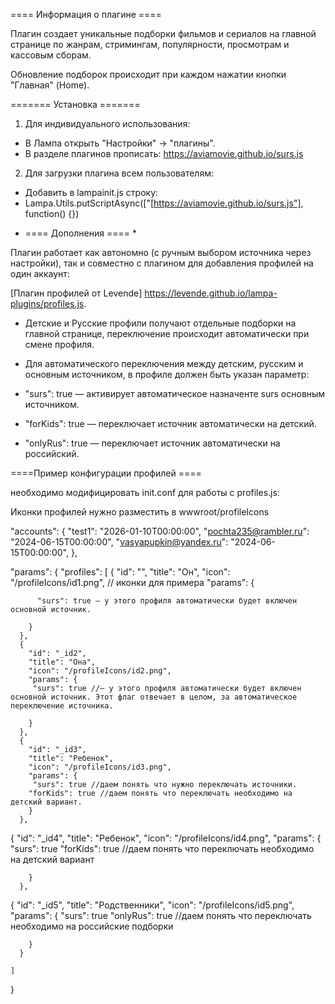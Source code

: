 ==== Информация о плагине ====

Плагин создает уникальные подборки фильмов и сериалов на главной странице по жанрам, стримингам, популярности, просмотрам и кассовым сборам.  

Обновление подборок происходит при каждом нажатии кнопки "Главная" (Home).

======= Установка ======= 

1. Для индивидуального использования:  
- В Лампа открыть "Настройки" → "плагины".  
- В разделе плагинов прописать: https://aviamovie.github.io/surs.js  

2. Для загрузки плагина всем пользователям:  
- Добавить в lampainit.js строку:  
- Lampa.Utils.putScriptAsync(["[https://aviamovie.github.io/surs.js"], function() {})

* ==== Дополнения ==== *

 Плагин работает как автономно (с ручным выбором источника через настройки), так и совместно с плагином для добавления профилей  на один аккаунт:  

[Плагин профилей от Levende]
https://levende.github.io/lampa-plugins/profiles.js.  

- Детские и Русские профили получают отдельные подборки на главной странице, переключение происходит автоматически при смене профиля.  

- Для автоматического переключения между детским, русским и основным источником, в профиле должен быть указан параметр:  
 -  "surs": true — активирует автоматическое назначенте surs основным источником.
- "forKids": true — переключает источник автоматически на детский.
 - "onlyRus": true — переключает источник автоматически на российский.


====Пример конфигурации профилей ====

 необходимо модифицировать init.conf для работы с profiles.js:  

Иконки профилей нужно разместить в wwwroot/profileIcons  


  "accounts": {
    "test1": "2026-01-10T00:00:00",
      "pochta235@rambler.ru": "2024-06-15T00:00:00",
      "vasyapupkin@yandex.ru": "2024-06-15T00:00:00",
    },

"params": {
    "profiles": [
      {
        "id": "",
        "title": "Он",
        "icon": "/profileIcons/id1.png", // иконки для примера
        "params": {
        
          "surs": true — у этого профиля автоматически будет включен основной источник.

        }
      },
      {
        "id": "_id2",
        "title": "Она",
        "icon": "/profileIcons/id2.png",
        "params": {
         "surs": true //— у этого профиля автоматически будет включен основной источник. Этот флаг отвечает в целом, за автоматическое переключение источника.

        }
      },
      {
        "id": "_id3",
        "title": "Ребенок",
        "icon": "/profileIcons/id3.png",
        "params": {
         "surs": true //даем понять что нужно переключать источники.
        "forKids": true //даем понять что переключать необходимо на детский вариант.
        }
      },

 {
        "id": "_id4",
        "title": "Ребенок",
        "icon": "/profileIcons/id4.png",
        "params": {
         "surs": true 
        "forKids": true //даем понять что переключать необходимо на детский вариант
 
        }
      },

 {
        "id": "_id5",
        "title": "Родственники",
        "icon": "/profileIcons/id5.png",
        "params": {
        "surs": true 
        "onlyRus": true //даем понять что переключать необходимо на российские подборки 
 
        }
      }

    ]
  }


